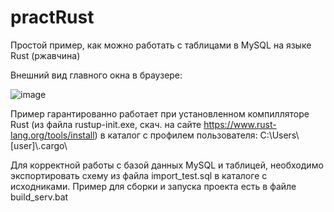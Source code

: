 # practRust

Простой пример, как можно работать с таблицами в MySQL на языке Rust (ржавчина)

Внешний вид главного окна в браузере:

![image](https://github.com/alex1543/practRust/assets/10297748/07bc7550-60a8-4637-b364-3cabc0df6ee1)

Пример гарантированно работает при установленном компилляторе Rust (из файла rustup-init.exe, скач. на сайте https://www.rust-lang.org/tools/install) в каталог с профилем пользователя: C:\\Users\\[user]\\.cargo\\

Для корректной работы с базой данных MySQL и таблицей, необходимо экспортировать схему из файла import_test.sql в каталоге с исходниками. Пример для сборки и запуска проекта есть в файле build_serv.bat
